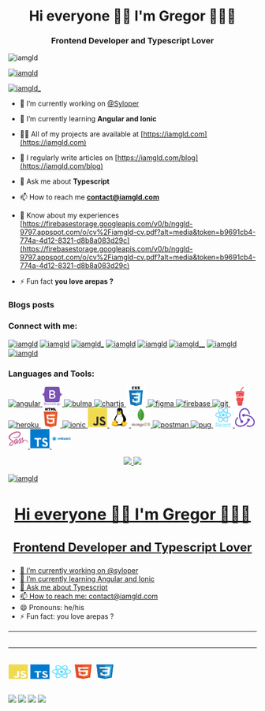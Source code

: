 <h1 align="center">Hi everyone 🤟🏾 I'm Gregor 👨🏾‍💻</h1>
<h3 align="center">Frontend Developer and Typescript Lover</h3>

<p align="left"> <img src="https://komarev.com/ghpvc/?username=iamgld&label=Profile%20views&color=0e75b6&style=flat" alt="iamgld" /> </p>

<p align="left"> <a href="https://github.com/ryo-ma/github-profile-trophy"><img src="https://github-profile-trophy.vercel.app/?username=iamgld" alt="iamgld" /></a> </p>

<p align="left"> <a href="https://twitter.com/iamgld_" target="blank"><img src="https://img.shields.io/twitter/follow/iamgld_?logo=twitter&style=for-the-badge" alt="iamgld_" /></a> </p>

- 🔭 I’m currently working on [@Syloper](https://www.syloper.com/)

- 🌱 I’m currently learning **Angular and Ionic**

- 👨‍💻 All of my projects are available at [https://iamgld.com](https://iamgld.com)

- 📝 I regularly write articles on [https://iamgld.com/blog](https://iamgld.com/blog)

- 💬 Ask me about **Typescript**

- 📫 How to reach me **contact@iamgld.com**

- 📄 Know about my experiences [https://firebasestorage.googleapis.com/v0/b/nggld-9797.appspot.com/o/cv%2Fiamgld-cv.pdf?alt=media&token=b9691cb4-774a-4d12-8321-d8b8a083d29c](https://firebasestorage.googleapis.com/v0/b/nggld-9797.appspot.com/o/cv%2Fiamgld-cv.pdf?alt=media&token=b9691cb4-774a-4d12-8321-d8b8a083d29c)

- ⚡ Fun fact **you love arepas ?**

### Blogs posts

<!-- BLOG-POST-LIST:START -->
<!-- BLOG-POST-LIST:END -->

<h3 align="left">Connect with me:</h3>
<p align="left">
<a href="https://codepen.io/iamgld" target="blank"><img align="center" src="https://raw.githubusercontent.com/rahuldkjain/github-profile-readme-generator/master/src/images/icons/Social/codepen.svg" alt="iamgld" height="30" width="40" /></a>
<a href="https://dev.to/iamgld" target="blank"><img align="center" src="https://raw.githubusercontent.com/rahuldkjain/github-profile-readme-generator/master/src/images/icons/Social/devto.svg" alt="iamgld" height="30" width="40" /></a>
<a href="https://twitter.com/iamgld_" target="blank"><img align="center" src="https://raw.githubusercontent.com/rahuldkjain/github-profile-readme-generator/master/src/images/icons/Social/twitter.svg" alt="iamgld_" height="30" width="40" /></a>
<a href="https://stackoverflow.com/users/iamgld" target="blank"><img align="center" src="https://raw.githubusercontent.com/rahuldkjain/github-profile-readme-generator/master/src/images/icons/Social/stack-overflow.svg" alt="iamgld" height="30" width="40" /></a>
<a href="https://fb.com/iamgld" target="blank"><img align="center" src="https://raw.githubusercontent.com/rahuldkjain/github-profile-readme-generator/master/src/images/icons/Social/facebook.svg" alt="iamgld" height="30" width="40" /></a>
<a href="https://instagram.com/iamgld__" target="blank"><img align="center" src="https://raw.githubusercontent.com/rahuldkjain/github-profile-readme-generator/master/src/images/icons/Social/instagram.svg" alt="iamgld__" height="30" width="40" /></a>
<a href="https://medium.com/iamgld" target="blank"><img align="center" src="https://raw.githubusercontent.com/rahuldkjain/github-profile-readme-generator/master/src/images/icons/Social/medium.svg" alt="iamgld" height="30" width="40" /></a>
<a href="https://www.youtube.com/c/iamgld" target="blank"><img align="center" src="https://raw.githubusercontent.com/rahuldkjain/github-profile-readme-generator/master/src/images/icons/Social/youtube.svg" alt="iamgld" height="30" width="40" /></a>
</p>

<h3 align="left">Languages and Tools:</h3>
<p align="left"> <a href="https://angular.io" target="_blank" rel="noreferrer"> <img src="https://angular.io/assets/images/logos/angular/angular.svg" alt="angular" width="40" height="40"/> </a> <a href="https://getbootstrap.com" target="_blank" rel="noreferrer"> <img src="https://raw.githubusercontent.com/devicons/devicon/master/icons/bootstrap/bootstrap-plain-wordmark.svg" alt="bootstrap" width="40" height="40"/> </a> <a href="https://bulma.io/" target="_blank" rel="noreferrer"> <img src="https://raw.githubusercontent.com/gilbarbara/logos/804dc257b59e144eaca5bc6ffd16949752c6f789/logos/bulma.svg" alt="bulma" width="40" height="40"/> </a> <a href="https://www.chartjs.org" target="_blank" rel="noreferrer"> <img src="https://www.chartjs.org/media/logo-title.svg" alt="chartjs" width="40" height="40"/> </a> <a href="https://www.w3schools.com/css/" target="_blank" rel="noreferrer"> <img src="https://raw.githubusercontent.com/devicons/devicon/master/icons/css3/css3-original-wordmark.svg" alt="css3" width="40" height="40"/> </a> <a href="https://www.figma.com/" target="_blank" rel="noreferrer"> <img src="https://www.vectorlogo.zone/logos/figma/figma-icon.svg" alt="figma" width="40" height="40"/> </a> <a href="https://firebase.google.com/" target="_blank" rel="noreferrer"> <img src="https://www.vectorlogo.zone/logos/firebase/firebase-icon.svg" alt="firebase" width="40" height="40"/> </a> <a href="https://git-scm.com/" target="_blank" rel="noreferrer"> <img src="https://www.vectorlogo.zone/logos/git-scm/git-scm-icon.svg" alt="git" width="40" height="40"/> </a> <a href="https://gulpjs.com" target="_blank" rel="noreferrer"> <img src="https://raw.githubusercontent.com/devicons/devicon/master/icons/gulp/gulp-plain.svg" alt="gulp" width="40" height="40"/> </a> <a href="https://heroku.com" target="_blank" rel="noreferrer"> <img src="https://www.vectorlogo.zone/logos/heroku/heroku-icon.svg" alt="heroku" width="40" height="40"/> </a> <a href="https://www.w3.org/html/" target="_blank" rel="noreferrer"> <img src="https://raw.githubusercontent.com/devicons/devicon/master/icons/html5/html5-original-wordmark.svg" alt="html5" width="40" height="40"/> </a> <a href="https://ionicframework.com" target="_blank" rel="noreferrer"> <img src="https://upload.wikimedia.org/wikipedia/commons/d/d1/Ionic_Logo.svg" alt="ionic" width="40" height="40"/> </a> <a href="https://developer.mozilla.org/en-US/docs/Web/JavaScript" target="_blank" rel="noreferrer"> <img src="https://raw.githubusercontent.com/devicons/devicon/master/icons/javascript/javascript-original.svg" alt="javascript" width="40" height="40"/> </a> <a href="https://www.linux.org/" target="_blank" rel="noreferrer"> <img src="https://raw.githubusercontent.com/devicons/devicon/master/icons/linux/linux-original.svg" alt="linux" width="40" height="40"/> </a> <a href="https://www.mongodb.com/" target="_blank" rel="noreferrer"> <img src="https://raw.githubusercontent.com/devicons/devicon/master/icons/mongodb/mongodb-original-wordmark.svg" alt="mongodb" width="40" height="40"/> </a> <a href="https://postman.com" target="_blank" rel="noreferrer"> <img src="https://www.vectorlogo.zone/logos/getpostman/getpostman-icon.svg" alt="postman" width="40" height="40"/> </a> <a href="https://pugjs.org" target="_blank" rel="noreferrer"> <img src="https://cdn.worldvectorlogo.com/logos/pug.svg" alt="pug" width="40" height="40"/> </a> <a href="https://reactjs.org/" target="_blank" rel="noreferrer"> <img src="https://raw.githubusercontent.com/devicons/devicon/master/icons/react/react-original-wordmark.svg" alt="react" width="40" height="40"/> </a> <a href="https://redux.js.org" target="_blank" rel="noreferrer"> <img src="https://raw.githubusercontent.com/devicons/devicon/master/icons/redux/redux-original.svg" alt="redux" width="40" height="40"/> </a> <a href="https://sass-lang.com" target="_blank" rel="noreferrer"> <img src="https://raw.githubusercontent.com/devicons/devicon/master/icons/sass/sass-original.svg" alt="sass" width="40" height="40"/> </a> <a href="https://www.typescriptlang.org/" target="_blank" rel="noreferrer"> <img src="https://raw.githubusercontent.com/devicons/devicon/master/icons/typescript/typescript-original.svg" alt="typescript" width="40" height="40"/> </a> <a href="https://webpack.js.org" target="_blank" rel="noreferrer"> <img src="https://raw.githubusercontent.com/devicons/devicon/d00d0969292a6569d45b06d3f350f463a0107b0d/icons/webpack/webpack-original-wordmark.svg" alt="webpack" width="40" height="40"/> </a> </p>

<!-- <p><img align="left" src="https://github-readme-stats.vercel.app/api/top-langs?username=iamgld&show_icons=true&locale=en&layout=compact" alt="iamgld" /></p>

<p>&nbsp;<img align="center" src="https://github-readme-stats.vercel.app/api?username=iamgld&show_icons=true&locale=en" alt="iamgld" /></p> -->

<div align="center">  
  <a href="https://github.com/iamgld">
  <img height="180em" src="https://github-readme-stats.vercel.app/api?username=iamgld&show_icons=true&theme=shades-of-purple&include_all_commits=true&count_private=true"/>
  <img height="180em" src="https://github-readme-stats.vercel.app/api/top-langs/?username=iamgld&layout=compact&langs_count=7&theme=shades-of-purple"/>
</div>

<p><img align="center" src="https://github-readme-streak-stats.herokuapp.com/?user=iamgld&" alt="iamgld" /></p>

<!-- NEW -->

<h3 align="center" style="border-bottom: none; font-size: 2rem;">Hi everyone 🤟🏾 I'm Gregor 👨🏾‍💻</h3>
<h3 align="center" style="margin-bottom: 1.5rem; border-bottom: none; font-size: 1.5rem;">Frontend Developer and Typescript Lover</h3>

- 🔭 I’m currently working on @syloper
- 🌱 I’m currently learning Angular and Ionic
- 💬 Ask me about Typescript
- 📫 How to reach me: contact@iamgld.com
- 😄 Pronouns: he/his
- ⚡ Fun fact: you love arepas ?
    <!-- <section></section> -->
    <!-- <section></section> -->

<div style="margin-bottom:1rem"></div>

---

<div style="margin-bottom:2rem;"></div>

<div style="margin-bottom:1rem"></div>

---

<div style="margin-bottom:1rem;"></div>

<div style="display: inline-block;"><br>
  <img align="center" alt="Gregor-Js" height="30" width="40" src="https://raw.githubusercontent.com/devicons/devicon/master/icons/javascript/javascript-plain.svg">
  <img align="center" alt="Gregor-Ts" height="30" width="40" src="https://raw.githubusercontent.com/devicons/devicon/master/icons/typescript/typescript-plain.svg">
  <img align="center" alt="Gregor-React" height="30" width="40" src="https://raw.githubusercontent.com/devicons/devicon/master/icons/react/react-original.svg">
  <img align="center" alt="Gregor-HTML" height="30" width="40" src="https://raw.githubusercontent.com/devicons/devicon/master/icons/html5/html5-original.svg">
  <img align="center" alt="Gregor-CSS" height="30" width="40" src="https://raw.githubusercontent.com/devicons/devicon/master/icons/css3/css3-original.svg">
  
</div>
  
<div style="margin-bottom:2rem;"></div>

<div>
  <!-- <a href="https://www.youtube.com/channel/UC_-uuuZbY0AAt9CViNzvc-Q" target="_blank"><img src="https://img.shields.io/badge/YouTube-FF0000?style=for-the-badge&logo=youtube&logoColor=white" target="_blank"></a> -->
  <!-- Instagram -->
  <a href="https://instagram.com/iamgld__" target="_blank"><img src="https://img.shields.io/badge/-Instagram-%23E4405F?style=for-the-badge&logo=instagram&logoColor=white" target="_blank"></a>
  <!-- <a href="https://www.twitch.tv/iamgldi" target="_blank"><img src="https://img.shields.io/badge/Twitch-9146FF?style=for-the-badge&logo=twitch&logoColor=white" target="_blank"></a> -->
 <!-- <a href="https://discord.gg/wagxzStdcR" target="_blank"><img src="https://img.shields.io/badge/Discord-7289DA?style=for-the-badge&logo=discord&logoColor=white" target="_blank"></a> -->
 <!-- Mail -->
  <a href = "mailto:contact@iamgld.com"><img src="https://img.shields.io/badge/-Gmail-%23333?style=for-the-badge&logo=gmail&logoColor=white" target="_blank"></a>
  <!-- LinkedIn -->
  <a href="https://www.linkedin.com/in/iamgld" target="_blank"><img src="https://img.shields.io/badge/-LinkedIn-%230077B5?style=for-the-badge&logo=linkedin&logoColor=white" target="_blank"></a>
  <!-- Twitter -->
  <a href="https://twitter.com/iamgld_" target="_blank"><img src="https://img.shields.io/badge/-Twitter-%231DA1F2?style=for-the-badge&logo=twitter&logoColor=white" target="_blank"></a>

</div>
